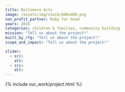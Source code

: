 ```yaml
---
title: Baltimore Arts
image: /assets/img/stock/600x400.png
non_profit_partner: Ruby for Good
years: 2015
categories: children & families, community building
mission: "Tell us about the project!"
built_by_rfg: "Tell us about the project!"
scope_and_impact: "Tell us about the project!"

slider:
  - src:
    alt:
  - src:
    alt:
---
```


{% include our_work/project.html %}
